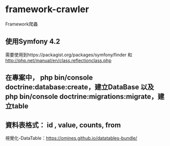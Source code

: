 ﻿# framework-crawler
Framework爬蟲

使用Symfony 4.2
--------------------------

需要使用到https://packagist.org/packages/symfony/finder
和 http://php.net/manual/en/class.reflectionclass.php

在專案中，
php bin/console doctrine:database:create，建立DataBase
以及
php bin/console doctrine:migrations:migrate，建立table
--------------------------
資料表格式：
id , value, counts, from
-----------------------
視覺化-DataTable：https://omines.github.io/datatables-bundle/

